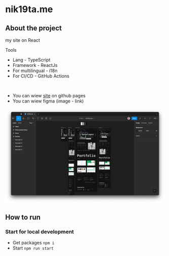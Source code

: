 # nik19ta.me

## About the project

my site on React

Tools
- Lang - TypeScript
- Framework - ReactJs
- For multilingual - i18n
- For CI/CD - GitHub Actions

<br />

- You can wiew [site](https://nik19ta.github.io/nik19ta.me/) on github pages
- You can wiew figma (image - link)

[![wiew figma](./README/figma.png)](https://www.figma.com/file/NKcx7nhqQJoVLYecFC9USK/nik19ta.me)

## How to run

### Start for local development

- Get packages `npm i`
- Start `npm run start`